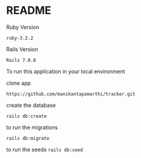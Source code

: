 # README

Ruby Version

 `ruby-3.2.2`
 
Rails Version

  `Rails 7.0.8`

To run this application in your local environment 

clone app 

`https://github.com/manikantapamarthi/tracker.git`

create the database 

`rails db:create`

to run the migrations 

`rails db:migrate`

to run the seeds 
`rails db:seed`
